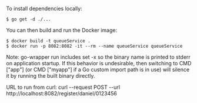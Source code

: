 To install dependencies locally:

    $ go get -d ./...

You can then build and run the Docker image:

    $ docker build -t queueService .
    $ docker run -p 8082:8082 -it --rm --name queueService queueService

Note: go-wrapper run includes set -x so the binary name is printed to stderr on application startup. If this behavior is undesirable, then switching to CMD ["app"] (or CMD ["myapp"] if a Go custom import path is in use) will silence it by running the built binary directly.

URL to run from curl:
curl --request POST --url http://localhost:8082/register/daniel/0123456